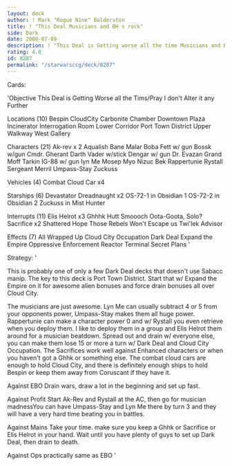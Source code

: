 ```yaml
---
layout: deck
author: ! Mark "Rogue Nine" Balderston
title: ! "This Deal Musicians and BH s rock"
side: Dark
date: 2000-07-09
description: ! "This Deal is Getting worse all the time Musicians and Bounty Hunters.  Huge Drains, great offense, and fun too"
rating: 4.0
id: 8287
permalink: "/starwarsccg/deck/8287"
---
```

Cards: 

'Objective
This Deal is Getting Worse all the Tims/Pray I don't Alter it any Further

Locations (10)
Bespin
CloudCity
Carbonite Chamber
Downtown Plaza
Incinerator
Interrogation Room
Lower Corridor
Port Town District
Upper Walkway
West Gallery

Characters (21)
Ak-rev x 2
Aqualish
Bane Malar
Boba Fett w/ gun
Bossk w/gun
Cmdr. Gherant
Darth Vader w/stick
Dengar w/ gun
Dr. Evazan
Grand Moff Tarkin
IG-88 w/ gun
lyn Me
Mosep
Myo
Nizuc Bek
Rappertunie
Rystall
Sergeant Merril
Umpass-Stay
Zuckuss

Vehicles (4)
Combat Cloud Car x4

Starships (6)
Devastator
Dreadnaught x2
OS-72-1 in Obsidian 1
OS-72-2 in Obsidian 2
Zuckuss in Mist Hunter

Interrupts (11)
Elis Helrot x3
Ghhhk
Hutt Smoooch
Oota-Goota, Solo?
Sacrifice x2
Shattered Hope
Those Rebels Won't Escape us
Twi'lek Advisor

Effects (7)
All Wrapped Up
Cloud City Occupation
Dark Deal
Expand the Empire
Oppressive Enforcement
Reactor Terminal
Secret Plans
'

Strategy: '

This is probably one of only a few Dark Deal decks that doesn't use Sabacc manip.	The key to this deck is Port Town District.  Start that w/ Expand the Empire on it for awesome alien bonuses and force drain bonuses all over Cloud City.

The musicians are just awesome. Lyn Me can usually subtract 4 or 5 from your opponents power, Umpass-Stay makes them all huge power.  Rappertunie can make a character power 0 and w/ Rystall you even retrieve when you deploy them.  I like to deploy them in a group and Elis Helrot them around for a musician beatdown.  Spread out and drain w/ everyone else, you can make them lose 15 or more a turn w/ Dark Deal and Cloud City Occupation.  The Sacrifices work well against Enhanced characters or when you haven't got a Ghhk or something else.	The combat cloud cars are enough to hold Cloud City, and there is definitely enough ships to hold Bespin or keep them away from Coruscant if they have it.

Against EBO Drain wars, draw a lot in the beginning and set up fast.

Against Profit Start Ak-Rev and Rystall at the AC, then go for musician madnessYou can have Umpass-Stay and Lyn Me there by turn 3 and they will have a very hard time beating you in battles.

Against Mains Take your time. make sure you keep a Ghhk or Sacrifice or Elis Helrot in your hand.  Wait until you have plenty of guys to set up Dark Deal, then drain to death.

Against Ops practically same as EBO
'
